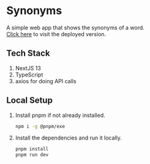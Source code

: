 # Synonyms

A simple web app that shows the synonyms of a word.  
[Click here](https://synonyms-generator.vercel.app/) to visit the deployed version.

## Tech Stack

1. NextJS 13
1. TypeScript
1. axios for doing API calls

## Local Setup

1. Install pnpm if not already installed.

   ```sh
   npm i -g @pnpm/exe
   ```

1. Install the dependencies and run it locally.

   ```sh
   pnpm install
   pnpm run dev
   ```
